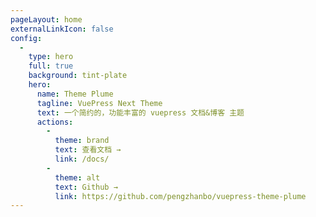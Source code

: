 ```yaml
---
pageLayout: home
externalLinkIcon: false
config:
  -
    type: hero
    full: true
    background: tint-plate
    hero:
      name: Theme Plume
      tagline: VuePress Next Theme
      text: 一个简约的，功能丰富的 vuepress 文档&博客 主题
      actions:
        -
          theme: brand
          text: 查看文档 →
          link: /docs/
        -
          theme: alt
          text: Github →
          link: https://github.com/pengzhanbo/vuepress-theme-plume
---
```

